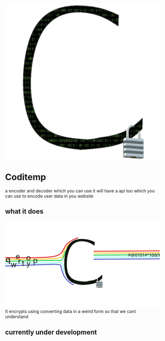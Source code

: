 ![codeitemp logo](codeitemp.png)
# Coditemp 
a encoder and decoder which you can use it will have a api too which you can use to encode user data in you website
## what it does
![codeitemp representation](represent.jpg)
It encrypts using converting data in a weird form so that we cant understand
## currently under development
